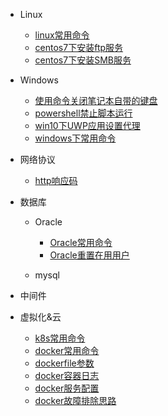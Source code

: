 - Linux
  - [linux常用命令](/ops/linux/linux-commands.md)
  - [centos7下安装ftp服务](/ops/linux/linux-install-vsftpd.md)
  - [centos7下安装SMB服务](/ops/linux/linux-install-smb.md)

- Windows
  - [使用命令关闭笔记本自带的键盘](/ops/windows/使用命令关闭笔记本自带的键盘.md)
  - [powershell禁止脚本运行](/ops/windows/powershell禁止脚本运行.md)
  - [win10下UWP应用设置代理](/ops/windows/win10下UWP应用设置代理.md)
  - [windows下常用命令](/ops/windows/windows下常用命令.md)

- 网络协议
  - [http响应码](/ops/network/http-code.md)

- 数据库
  - Oracle
    - [Oracle常用命令](/ops/db/oracle/oracle-commands.md)
    - [Oracle重置在用用户](/ops/db/oracle/oracle-reset-user.md)

  - mysql

- 中间件

- 虚拟化&云
  - [k8s常用命令](/ops/cloud/k8s-commands.md)
  - [docker常用命令](/ops/cloud/docker-commands.md)
  - [dockerfile参数](/ops/cloud/dockerfile.md)
  - [docker容器日志](/ops/cloud/docker-container-log.md)
  - [docker服务配置](/ops/cloud/docker-settings.md)
  - [docker故障排除思路](/ops/cloud/docker-troubleshooting.md)